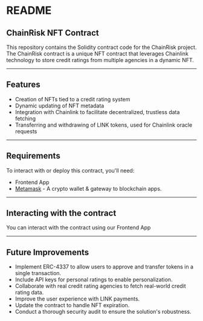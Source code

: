 # README

## ChainRisk NFT Contract

This repository contains the Solidity contract code for the ChainRisk project. The ChainRisk contract is a unique NFT contract that leverages Chainlink technology to store credit ratings from multiple agencies in a dynamic NFT.

---

## Features

- Creation of NFTs tied to a credit rating system
- Dynamic updating of NFT metadata
- Integration with Chainlink to facilitate decentralized, trustless data fetching
- Transferring and withdrawing of LINK tokens, used for Chainlink oracle requests

---

## Requirements

To interact with or deploy this contract, you'll need:

- Frontend App
- [Metamask](https://metamask.io/) - A crypto wallet & gateway to blockchain apps.

---

## Interacting with the contract

You can interact with the contract using our Frontend App

---

## Future Improvements

- Implement ERC-4337 to allow users to approve and transfer tokens in a single transaction.
- Include API keys for personal ratings to enable personalization.
- Collaborate with real credit rating agencies to fetch real-world credit rating data.
- Improve the user experience with LINK payments.
- Update the contract to handle NFT expiration.
- Conduct a thorough security audit to ensure the solution's robustness.
